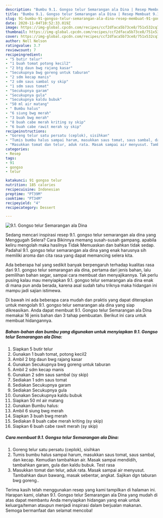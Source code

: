 ```yaml
---
description: "Bumbu 9.1. Gongso telur Semarangan ala Dina | Resep Membuat 9.1. Gongso telur Semarangan ala Dina Yang Paling Enak"
title: "Bumbu 9.1. Gongso telur Semarangan ala Dina | Resep Membuat 9.1. Gongso telur Semarangan ala Dina Yang Paling Enak"
slug: 91-bumbu-91-gongso-telur-semarangan-ala-dina-resep-membuat-91-gongso-telur-semarangan-ala-dina-yang-paling-enak
date: 2020-11-04T10:52:33.019Z
image: https://img-global.cpcdn.com/recipes/ccf2dfaca5b73ce8/751x532cq70/91-gongso-telur-semarangan-ala-dina-foto-resep-utama.jpg
thumbnail: https://img-global.cpcdn.com/recipes/ccf2dfaca5b73ce8/751x532cq70/91-gongso-telur-semarangan-ala-dina-foto-resep-utama.jpg
cover: https://img-global.cpcdn.com/recipes/ccf2dfaca5b73ce8/751x532cq70/91-gongso-telur-semarangan-ala-dina-foto-resep-utama.jpg
author: Nell Nelson
ratingvalue: 3.7
reviewcount: 7
recipeingredient:
- "5 butir telur"
- "1 buah tomat potong kecil2"
- "2 btg daun bwg rajang kasar"
- "Secukupnya bwg goreng untuk taburan"
- "2 sdm kecap manis"
- "2 sdm saus sambal sy skip"
- "1 sdm saus tomat"
- "Secukupnya garam"
- "Secukupnya gula"
- "Secukupnya kaldu bubuk"
- "50 ml air matang"
- " Bumbu halus"
- "6 siung bwg merah"
- "3 buah bwg merah"
- "8 buah cabe merah kriting sy skip"
- "6 buah cabe rawit merah sy skip"
recipeinstructions:
- "Goreng telur satu persatu (ceplok), sisihkan"
- "Tumis bumbu halus sampai harum, masukkan saus tomat, saus sambal, dan kecap. Kemudian tambahkan air. Masak sampai mendidih, tambahkan garam, gula dan kaldu bubuk. Test rasa"
- "Masukkan tomat dan telur, aduk rata. Masak sampai air menyusut. Tambahkan daun bawang, masak sebentar, angkat. Sajikan dgn taburan bwg goreng.."
categories:
- Resep
tags:
- 91
- gongso
- telur

katakunci: 91 gongso telur 
nutrition: 185 calories
recipecuisine: Indonesian
preptime: "PT39M"
cooktime: "PT34M"
recipeyield: "4"
recipecategory: Dessert

---
```



![9.1. Gongso telur Semarangan ala Dina](https://img-global.cpcdn.com/recipes/ccf2dfaca5b73ce8/751x532cq70/91-gongso-telur-semarangan-ala-dina-foto-resep-utama.jpg)

Sedang mencari inspirasi resep 9.1. gongso telur semarangan ala dina yang Menggugah Selera? Cara Bikinnya memang susah-susah gampang. apabila keliru mengolah maka hasilnya Tidak Memuaskan dan bahkan tidak sedap. Padahal 9.1. gongso telur semarangan ala dina yang enak harusnya sih memiliki aroma dan cita rasa yang dapat memancing selera kita.

Ada beberapa hal yang sedikit banyak berpengaruh terhadap kualitas rasa dari 9.1. gongso telur semarangan ala dina, pertama dari jenis bahan, lalu pemilihan bahan segar, sampai cara membuat dan menyajikannya. Tak perlu pusing kalau mau menyiapkan 9.1. gongso telur semarangan ala dina enak di mana pun anda berada, karena asal sudah tahu triknya maka hidangan ini mampu jadi sajian istimewa.




Di bawah ini ada beberapa cara mudah dan praktis yang dapat diterapkan untuk mengolah 9.1. gongso telur semarangan ala dina yang siap dikreasikan. Anda dapat membuat 9.1. Gongso telur Semarangan ala Dina memakai 16 jenis bahan dan 3 tahap pembuatan. Berikut ini cara untuk membuat hidangannya.

<!--inarticleads1-->

##### Bahan-bahan dan bumbu yang digunakan untuk menyiapkan 9.1. Gongso telur Semarangan ala Dina:

1. Siapkan 5 butir telur
1. Gunakan 1 buah tomat, potong kecil2
1. Ambil 2 btg daun bwg rajang kasar
1. Gunakan Secukupnya bwg goreng untuk taburan
1. Ambil 2 sdm kecap manis
1. Gunakan 2 sdm saus sambal (sy skip)
1. Sediakan 1 sdm saus tomat
1. Sediakan Secukupnya garam
1. Sediakan Secukupnya gula
1. Gunakan Secukupnya kaldu bubuk
1. Siapkan 50 ml air matang
1. Gunakan  Bumbu halus:
1. Ambil 6 siung bwg merah
1. Siapkan 3 buah bwg merah
1. Sediakan 8 buah cabe merah kriting (sy skip)
1. Siapkan 6 buah cabe rawit merah (sy skip)




<!--inarticleads2-->

##### Cara membuat 9.1. Gongso telur Semarangan ala Dina:

1. Goreng telur satu persatu (ceplok), sisihkan
1. Tumis bumbu halus sampai harum, masukkan saus tomat, saus sambal, dan kecap. Kemudian tambahkan air. Masak sampai mendidih, tambahkan garam, gula dan kaldu bubuk. Test rasa
1. Masukkan tomat dan telur, aduk rata. Masak sampai air menyusut. Tambahkan daun bawang, masak sebentar, angkat. Sajikan dgn taburan bwg goreng..




Terima kasih telah menggunakan resep yang kami tampilkan di halaman ini. Harapan kami, olahan 9.1. Gongso telur Semarangan ala Dina yang mudah di atas dapat membantu Anda menyiapkan hidangan yang enak untuk keluarga/teman ataupun menjadi inspirasi dalam berjualan makanan. Semoga bermanfaat dan selamat mencoba!
